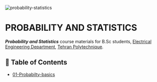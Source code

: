 ![probability-statistics](https://socialify.git.ci/hamedzeinalzadeh/probability-statistics/image?descriptionEditable=&font=KoHo&forks=1&logo=https%3A%2F%2Fb.kisscc0.com%2F20180705%2Fbhw%2Fkisscc0-mathematical-statistics-chart-probability-and-stat-graphics-rounded-5b3e6a4688e664.3627713815308170945608.png&name=1&owner=1&pattern=Circuit%20Board&stargazers=1&theme=Light)

# PROBABILITY AND STATISTICS
***Probability and Statistics*** course materials for B.Sc students, [Electrical Engineering Department](https://ee.aut.ac.ir/en), [Tehran Polytechnique](https://aut.ac.ir/). 


## :bookmark_tabs: Table of Contents
- [01-Probabilty-basics](01-Probabilty-basics)
